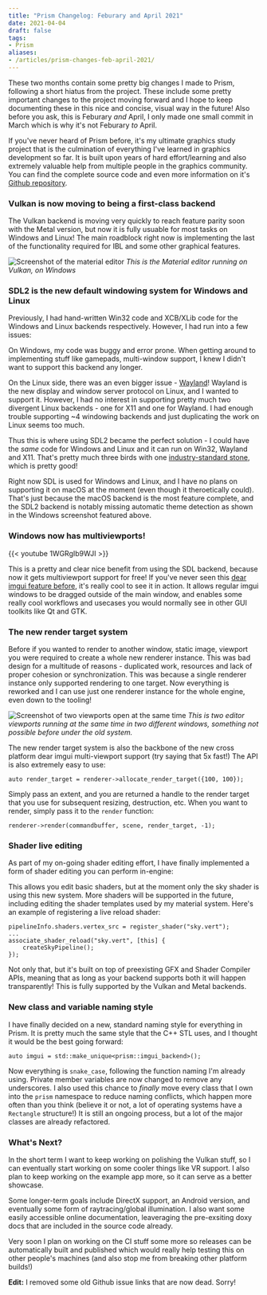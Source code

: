 ```yaml
---
title: "Prism Changelog: Feburary and April 2021"
date: 2021-04-04
draft: false
tags:
- Prism
aliases:
- /articles/prism-changes-feb-april-2021/
---
```


These two months contain some pretty big changes I made to Prism, following a short hiatus from the project. These include some pretty important changes to the project moving forward and I hope to keep documenting these in this nice and concise, visual way in the future! <!--more--> Also before you ask, this is Feburary _and_ April, I only made one small commit in March which is why it's not Feburary _to_ April.

If you've never heard of Prism before, it's my ultimate graphics study project that is the culmination of everything I've learned in graphics development so far. It is built upon years of hard effort/learning and also extremely valuable help from multiple people in the graphics community. You can find the complete source code and even more information on it's [Github repository](https://www.github.com/redstrate/prism).

### Vulkan is now moving to being a first-class backend

The Vulkan backend is moving very quickly to reach feature parity soon with the Metal version, but now it is
fully usuable for most tasks on Windows and Linux! The main roadblock right now is implementing the last of the
functionality required for IBL and some other graphical features.

![Screenshot of the material editor](/blog/img/PrismEditor_BT44VWksFY.png)
_This is the Material editor running on Vulkan, on Windows_

### SDL2 is the new default windowing system for Windows and Linux

Previously, I had hand-written Win32 code and XCB/XLib code for the Windows and Linux backends respectively. However, I had run into a few issues:

On Windows, my code was buggy and error prone. When getting around to implementing stuff like gamepads, multi-window support, I knew I didn't want to support this backend any longer.

On the Linux side, there was an even bigger issue - [Wayland](https://wayland.freedesktop.org/)! Wayland is the new display and window server protocol on Linux, and I wanted to support it. However, I had no interest in supporting pretty much two divergent Linux backends - one for X11 and one for Wayland. I had enough trouble supporting ~4 windowing backends and just duplicating the work on Linux seems too much.

Thus this is where using SDL2 became the perfect solution - I could have the _same_ code for Windows and Linux and it can run on Win32, Wayland and X11. That's pretty much three birds with one [industry-standard stone](https://youtu.be/MeMPCSqQ-34), which is pretty good! 

Right now SDL is used for Windows and Linux, and I have no plans on supporting it on macOS at the moment (even though it theroetically could). That's just because the macOS backend is the most feature complete, and the SDL2 backend is notably missing automatic theme detection as shown in the Windows screenshot featured above.

### Windows now has multiviewports!

{{< youtube 1WGRgIb9WJI >}}

This is a pretty and clear nice benefit from using the SDL backend, because now it gets multiviewport support for free! If you've never seen this [dear imgui feature before](https://github.com/ocornut/imgui/wiki/Multi-Viewports), it's really cool to see it in action. It allows regular imgui windows to be dragged outside of the main window, and enables some really cool workflows and usecases you would normally see in other GUI toolkits like Qt and GTK.

### The new render target system

Before if you wanted to render to another window, static image, viewport you were required to create a whole new renderer instance. This was bad design for a multitude of reasons - duplicated work, resources and lack of proper cohesion or synchronization. This was because a single renderer instance only supported rendering to one target. Now everything is reworked and I can use just one renderer instance for the whole engine, even down to the tooling!

![Screenshot of two viewports open at the same time](/blog/img/PrismEditor_Okvgr9cuI3.png)
_This is two editor viewports running at the same time in two different windows, something not possible before under the old system._

The new render target system is also the backbone of the new cross platform dear imgui multi-viewport support (try saying that 5x fast!) The API is also extremely easy to use:

```
auto render_target = renderer->allocate_render_target({100, 100});
```

Simply pass an extent, and you are returned a handle to the render target that you use for subsequent
resizing, destruction, etc. When you want to render, simply pass it to the `render` function:

```
renderer->render(commandbuffer, scene, render_target, -1);
```

### Shader live editing

As part of my on-going shader editing effort, I have finally implemented a form of shader editing you can perform in-engine:

This allows you edit basic shaders, but at the moment only the sky shader is using this new system. More shaders will be supported in the future, including editing the shader templates used by my material system. Here's an example of registering a live reload shader:

```
pipelineInfo.shaders.vertex_src = register_shader("sky.vert");
...
associate_shader_reload("sky.vert", [this] {
    createSkyPipeline();
});
```

Not only that, but it's built on top of preexisting GFX and Shader Compiler APIs, meaning that as long as your backend supports both it will happen transparently! This is fully supported by the Vulkan and Metal backends.

### New class and variable naming style

I have finally decided on a new, standard naming style for everything in Prism. It is pretty much the same style that the C++ STL uses, and I thought it would be the best going forward:

```
auto imgui = std::make_unique<prism::imgui_backend>();
```

Now everything is `snake_case`, following the function naming I'm already using. Private member variables are now changed to remove any underscores. I also used this chance to _finally_ move every class that I own into the `prism` namespace to reduce naming conflicts, which happen more often than you think (believe it or not, a lot of operating systems have a `Rectangle` structure!) It is still an ongoing process, but a lot of the major classes are already refactored.

### What's Next?

In the short term I want to keep working on polishing the Vulkan stuff, so I can eventually start working on some cooler things like VR support. I also plan to keep working on the example app more, so it can serve as a better showcase.

Some longer-term goals include DirectX support, an Android version, and eventually some form of raytracing/global illumination. I also want some easily accessible online documentation, leaveraging the pre-exsiting doxy docs that are included in the source code already.

Very soon I plan on working on the CI stuff some more so releases can be automatically built and published which would really help testing this on other people's machines (and also stop me from breaking other platform builds!)

**Edit:** I removed some old Github issue links that are now dead. Sorry!
